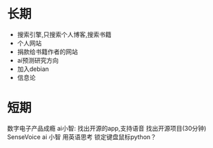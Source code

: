 # 长期
- 搜索引擎,只搜索个人博客,搜索书籍
- 个人网站
- 捐款给书籍作者的网站
- ai预测研究方向
- 加入debian
- 信息论

# 短期
数字电子产品成瘾
ai小智: 找出开源的app,支持语音 找出开源项目(30分钟) SenseVoice 
ai 小智
用英语思考
锁定键盘鼠标python？

